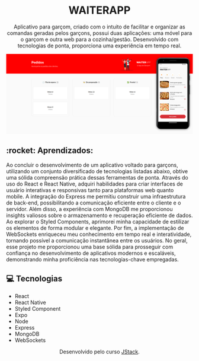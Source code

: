 <h1 align="center">WAITERAPP</h1>

<p align="center">Aplicativo para garçom, criado com o intuito de facilitar e organizar as comandas geradas pelos garçons, possui duas aplicações: uma móvel para o garçom e outra web para a cozinha/gestão. Desenvolvido com tecnologias de ponta, proporciona uma experiência em tempo real.</p>


<div align="center"> 
<img src="https://github.com/ViniciusLZS/App-React-Native-WaiterApp/blob/main/assets/toReadme/waiterapp.png" alt="Imagem do projeto"/>
</div>


<h2>:rocket: Aprendizados:</h2>
<p>
  Ao concluir o desenvolvimento de um aplicativo voltado para garçons, utilizando um conjunto diversificado de tecnologias listadas abaixo, obtive uma sólida compreensão prática dessas ferramentas de ponta. 
  Através do uso do React e React Native, adquiri habilidades para criar interfaces de usuário interativas e responsivas tanto para plataformas web quanto mobile.
  A integração do Express me permitiu construir uma infraestrutura de back-end, possibilitando a comunicação eficiente entre o cliente e o servidor.
  Além disso, a experiência com MongoDB me proporcionou insights valiosos sobre o armazenamento e recuperação eficiente de dados. Ao explorar o Styled Components, aprimorei minha capacidade de estilizar os elementos de forma modular e elegante.
  Por fim, a implementação de WebSockets enriqueceu meu conhecimento em tempo real e interatividade, tornando possível a comunicação instantânea entre os usuários.
  No geral, esse projeto me proporcionou uma base sólida para prosseguir com confiança no desenvolvimento de aplicativos modernos e escaláveis, demonstrando minha proficiência nas tecnologias-chave empregadas. 
</p>


<h2>💻️ Tecnologias</h2>
<ul>
  <li>React</li>
  <li>React Native</li>
  <li>Styled Component</li>
  <li>Expo</li>
  <li>Node</li>
  <li>Express</li>
  <li>MongoDB</li>
  <li>WebSockets</li>
</ul>

<p align="center">Desenvolvido pelo curso <a href='https://jstack.com.br/'>JStack</a>.</p>
